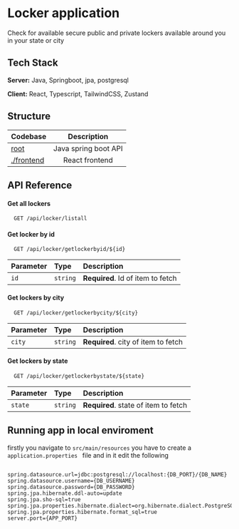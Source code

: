 
# Locker application

Check for available secure public and private lockers available around you in your state or city

## Tech Stack

**Server:** Java, Springboot, jpa, postgresql 

**Client:** React, Typescript, TailwindCSS, Zustand

## Structure

| Codebase              |      Description          |
| :-------------------- | :-----------------------: |
| [root](.)             |  Java spring boot API     |
| [./frontend](frontend)|  React frontend          |

## API Reference

#### Get all lockers

```http
  GET /api/locker/listall
```

#### Get locker by id

```http
  GET /api/locker/getlockerbyid/${id}
```

| Parameter | Type     | Description                       |
| :-------- | :------- | :-------------------------------- |
| `id`      | `string` | **Required**. Id of item to fetch |


  
#### Get lockers by city

```http
  GET /api/locker/getlockerbycity/${city}
```

| Parameter | Type     | Description                       |
| :-------- | :------- | :-------------------------------- |
| `city`    | `string` | **Required**. city of item to fetch |


  
#### Get lockers by state

```http
  GET /api/locker/getlockerbystate/${state}
```

| Parameter | Type     | Description                       |
| :-------- | :------- | :-------------------------------- |
| `state`   | `string` | **Required**. state of item to fetch |


## Running app in local enviroment
firstly you navigate to 
`src/main/resources` 
you have to create a 
`application.properties ` file  and in it edit the following
```code

spring.datasource.url=jdbc:postgresql://localhost:{DB_PORT}/{DB_NAME}
spring.datasource.username={DB_USERNAME}
spring.datasource.password={DB_PASSWORD}
spring.jpa.hibernate.ddl-auto=update
spring.jpa.sho-sql=true
spring.jpa.properties.hibernate.dialect=org.hibernate.dialect.PostgreSQL94Dialect
spring.jpa.properties.hibernate.format_sql=true
server.port={APP_PORT}


```